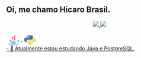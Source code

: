 ## Oi, me chamo Hicaro Brasil.

<div align="center">
  <a href="https://github.com/brasilhicaro">
  <img height="180em" src="https://github-readme-stats.vercel.app/api?username=brasilhicaro&show_icons=true&theme=tokyonight&include_all_commits=true&count_private=true"/>
  <img height="150em" src="https://github-readme-stats.vercel.app/api/top-langs/?username=brasilhicaro&layout=compact&langs_count=7&theme=tokyonight"/>
</div>
<div>
  <div style="display: inline_block"><br>
  <img align="center" alt="K-JAVA" height="30" width="40" src="https://raw.githubusercontent.com/devicons/devicon/master/icons/java/java-original.svg">
  <img align="center" alt="K-Python" height="30" width="40" src="https://raw.githubusercontent.com/devicons/devicon/master/icons/python/python-original.svg">
</div>
  - 🌱 Atualmente estou estudando Java e PostgreSQL.

